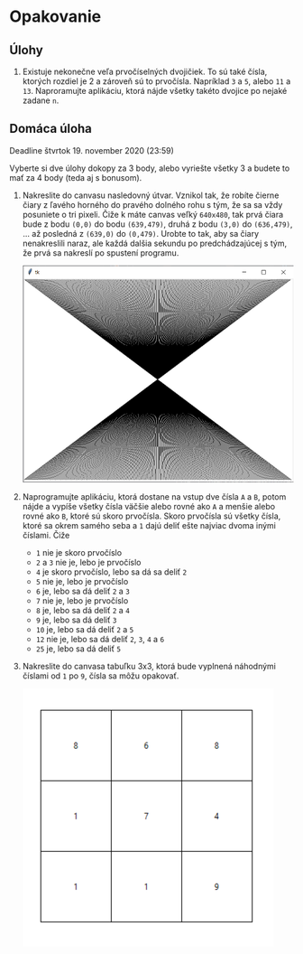 # Opakovanie

## Úlohy

1. Existuje nekonečne veľa prvočíselných dvojičiek. To sú také čísla, ktorých rozdiel je 2 a zároveň sú to prvočísla. Napríklad `3` a `5`, alebo `11` a `13`. Naproramujte aplikáciu, ktorá nájde všetky takéto dvojice po nejaké zadane `n`.


## Domáca úloha

Deadline štvrtok 19. november 2020 (23:59)

Vyberte si dve úlohy dokopy za 3 body, alebo vyriešte všetky 3 a budete to mať za 4 body (teda aj s bonusom).

1. Nakreslite do canvasu nasledovný útvar. Vznikol tak, že robíte čierne čiary z ľavého horného do pravého dolného rohu s tým, že sa sa vždy posuniete o tri pixeli. Čiže k máte canvas veľký `640x480`, tak prvá čiara bude z bodu `(0,0)` do bodu `(639,479)`, druhá z bodu `(3,0)` do  `(636,479)`, ... až posledná z `(639,0)` do `(0,479)`. Urobte to tak, aby sa čiary nenakreslili naraz, ale každá dalšia sekundu po predchádzajúcej s tým, že prvá sa nakreslí po spustení programu. 

   ![Lines](./7-recap4/lines.png)

2. Naprogramujte aplikáciu, ktorá dostane na vstup dve čísla `A` a `B`, potom nájde a vypíše všetky čísla väčšie alebo rovné ako `A` a menšie alebo rovné ako `B`, ktoré sú skoro prvočísla. Skoro prvočísla sú všetky čísla, ktoré sa okrem samého seba a `1` dajú deliť ešte najviac dvoma inými číslami. Čiže
   * `1` nie je skoro prvočíslo
   * `2` a `3` nie je, lebo je prvočíslo
   * `4` je skoro prvočíslo, lebo sa dá sa deliť `2`
   * `5` nie je, lebo je prvočíslo
   * `6` je, lebo sa dá deliť `2` a `3`
   * `7` nie je, lebo je prvočíslo
   * `8` je, lebo sa dá deliť `2` a `4`
   * `9` je, lebo sa dá deliť `3`
   * `10` je, lebo sa dá deliť `2` a `5`
   * `12` nie je, lebo sa dá deliť `2`, `3`, `4` a `6`
   * `25` je, lebo sa dá deliť `5`

3. Nakreslite do canvasa tabuľku 3x3, ktorá bude vyplnená náhodnými číslami od `1` po `9`, čísla sa môžu opakovať. 

   ![Numbers](./7-recap4/nums.png)